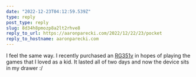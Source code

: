 ```yaml
---
date: "2022-12-23T04:12:59.539Z"
type: reply 
post_type: reply
slug: 8d34h8pmozp8a2lt2rhve8
reply_to_url: https://aaronparecki.com/2022/12/22/23/pocket
reply_to_hostname: aaronparecki.com
---
```

I feel the same way. I recently purchased an [RG351v](https://anbernic.com/products/anbernic-new-rg351v) in hopes of playing the games that I loved as a kid. It lasted all of two days and now the device sits in my drawer :/
